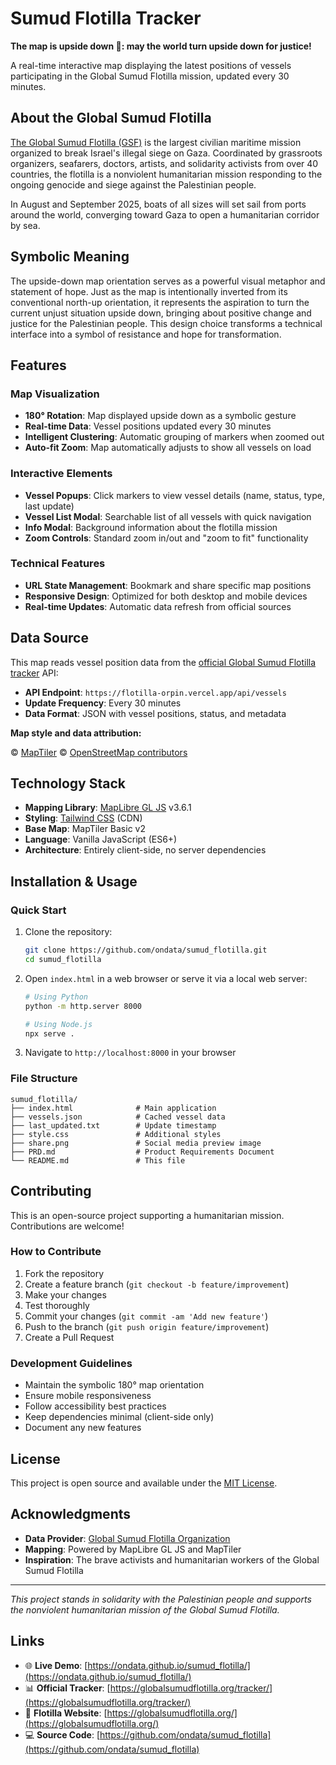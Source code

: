 # Sumud Flotilla Tracker

**The map is upside down 🤘: may the world turn upside down for justice!**

A real-time interactive map displaying the latest positions of vessels participating in the Global Sumud Flotilla mission, updated every 30 minutes.

## About the Global Sumud Flotilla

[The Global Sumud Flotilla (GSF)](https://globalsumudflotilla.org/) is the largest civilian maritime mission organized to break Israel's illegal siege on Gaza. Coordinated by grassroots organizers, seafarers, doctors, artists, and solidarity activists from over 40 countries, the flotilla is a nonviolent humanitarian mission responding to the ongoing genocide and siege against the Palestinian people.

In August and September 2025, boats of all sizes will set sail from ports around the world, converging toward Gaza to open a humanitarian corridor by sea.

## Symbolic Meaning

The upside-down map orientation serves as a powerful visual metaphor and statement of hope. Just as the map is intentionally inverted from its conventional north-up orientation, it represents the aspiration to turn the current unjust situation upside down, bringing about positive change and justice for the Palestinian people. This design choice transforms a technical interface into a symbol of resistance and hope for transformation.

## Features

### Map Visualization

- **180° Rotation**: Map displayed upside down as a symbolic gesture
- **Real-time Data**: Vessel positions updated every 30 minutes
- **Intelligent Clustering**: Automatic grouping of markers when zoomed out
- **Auto-fit Zoom**: Map automatically adjusts to show all vessels on load

### Interactive Elements

- **Vessel Popups**: Click markers to view vessel details (name, status, type, last update)
- **Vessel List Modal**: Searchable list of all vessels with quick navigation
- **Info Modal**: Background information about the flotilla mission
- **Zoom Controls**: Standard zoom in/out and "zoom to fit" functionality

### Technical Features

- **URL State Management**: Bookmark and share specific map positions
- **Responsive Design**: Optimized for both desktop and mobile devices
- **Real-time Updates**: Automatic data refresh from official sources

## Data Source

This map reads vessel position data from the [official Global Sumud Flotilla tracker](https://globalsumudflotilla.org/tracker/) API:

- **API Endpoint**: `https://flotilla-orpin.vercel.app/api/vessels`
- **Update Frequency**: Every 30 minutes
- **Data Format**: JSON with vessel positions, status, and metadata

**Map style and data attribution:**

© [MapTiler](https://www.maptiler.com/) © [OpenStreetMap contributors](https://www.openstreetmap.org/copyright)

## Technology Stack

- **Mapping Library**: [MapLibre GL JS](https://maplibre.org/) v3.6.1
- **Styling**: [Tailwind CSS](https://tailwindcss.com/) (CDN)
- **Base Map**: MapTiler Basic v2
- **Language**: Vanilla JavaScript (ES6+)
- **Architecture**: Entirely client-side, no server dependencies

## Installation & Usage

### Quick Start

1. Clone the repository:

   ```bash
   git clone https://github.com/ondata/sumud_flotilla.git
   cd sumud_flotilla
   ```

2. Open `index.html` in a web browser or serve it via a local web server:

   ```bash
   # Using Python
   python -m http.server 8000

   # Using Node.js
   npx serve .
   ```

3. Navigate to `http://localhost:8000` in your browser

### File Structure

```text
sumud_flotilla/
├── index.html              # Main application
├── vessels.json            # Cached vessel data
├── last_updated.txt        # Update timestamp
├── style.css               # Additional styles
├── share.png               # Social media preview image
├── PRD.md                  # Product Requirements Document
└── README.md               # This file
```

## Contributing

This is an open-source project supporting a humanitarian mission. Contributions are welcome!

### How to Contribute

1. Fork the repository
2. Create a feature branch (`git checkout -b feature/improvement`)
3. Make your changes
4. Test thoroughly
5. Commit your changes (`git commit -am 'Add new feature'`)
6. Push to the branch (`git push origin feature/improvement`)
7. Create a Pull Request

### Development Guidelines

- Maintain the symbolic 180° map orientation
- Ensure mobile responsiveness
- Follow accessibility best practices
- Keep dependencies minimal (client-side only)
- Document any new features

## License

This project is open source and available under the [MIT License](LICENSE).

## Acknowledgments

- **Data Provider**: [Global Sumud Flotilla Organization](https://globalsumudflotilla.org/)
- **Mapping**: Powered by MapLibre GL JS and MapTiler
- **Inspiration**: The brave activists and humanitarian workers of the Global Sumud Flotilla

---

*This project stands in solidarity with the Palestinian people and supports the nonviolent humanitarian mission of the Global Sumud Flotilla.*

## Links

- 🌐 **Live Demo**: [https://ondata.github.io/sumud_flotilla/](https://ondata.github.io/sumud_flotilla/)
- 📊 **Official Tracker**: [https://globalsumudflotilla.org/tracker/](https://globalsumudflotilla.org/tracker/)
- 🚢 **Flotilla Website**: [https://globalsumudflotilla.org/](https://globalsumudflotilla.org/)
- 💻 **Source Code**: [https://github.com/ondata/sumud_flotilla](https://github.com/ondata/sumud_flotilla)
